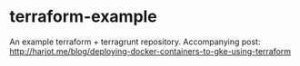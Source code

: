 # terraform-example
An example terraform + terragrunt repository. Accompanying post: http://harjot.me/blog/deploying-docker-containers-to-gke-using-terraform
